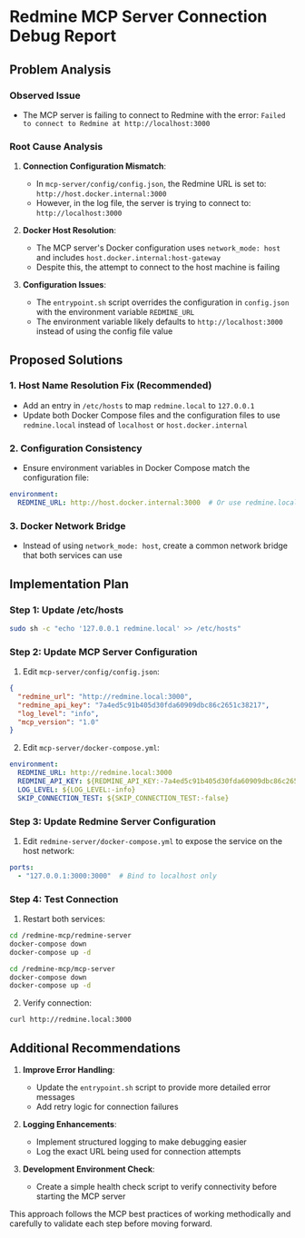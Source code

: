# Redmine MCP Server Connection Debug Report

## Problem Analysis

### Observed Issue
- The MCP server is failing to connect to Redmine with the error: `Failed to connect to Redmine at http://localhost:3000`

### Root Cause Analysis
1. **Connection Configuration Mismatch**:
   - In `mcp-server/config/config.json`, the Redmine URL is set to: `http://host.docker.internal:3000`
   - However, in the log file, the server is trying to connect to: `http://localhost:3000`
   
2. **Docker Host Resolution**:
   - The MCP server's Docker configuration uses `network_mode: host` and includes `host.docker.internal:host-gateway`
   - Despite this, the attempt to connect to the host machine is failing

3. **Configuration Issues**:
   - The `entrypoint.sh` script overrides the configuration in `config.json` with the environment variable `REDMINE_URL`
   - The environment variable likely defaults to `http://localhost:3000` instead of using the config file value

## Proposed Solutions

### 1. Host Name Resolution Fix (Recommended)
- Add an entry in `/etc/hosts` to map `redmine.local` to `127.0.0.1`
- Update both Docker Compose files and the configuration files to use `redmine.local` instead of `localhost` or `host.docker.internal`

### 2. Configuration Consistency
- Ensure environment variables in Docker Compose match the configuration file:
```yaml
environment:
  REDMINE_URL: http://host.docker.internal:3000  # Or use redmine.local
```

### 3. Docker Network Bridge
- Instead of using `network_mode: host`, create a common network bridge that both services can use

## Implementation Plan

### Step 1: Update /etc/hosts
```bash
sudo sh -c "echo '127.0.0.1 redmine.local' >> /etc/hosts"
```

### Step 2: Update MCP Server Configuration
1. Edit `mcp-server/config/config.json`:
```json
{
  "redmine_url": "http://redmine.local:3000",
  "redmine_api_key": "7a4ed5c91b405d30fda60909dbc86c2651c38217",
  "log_level": "info",
  "mcp_version": "1.0"
}
```

2. Edit `mcp-server/docker-compose.yml`:
```yaml
environment:
  REDMINE_URL: http://redmine.local:3000
  REDMINE_API_KEY: ${REDMINE_API_KEY:-7a4ed5c91b405d30fda60909dbc86c2651c38217}
  LOG_LEVEL: ${LOG_LEVEL:-info}
  SKIP_CONNECTION_TEST: ${SKIP_CONNECTION_TEST:-false}
```

### Step 3: Update Redmine Server Configuration
1. Edit `redmine-server/docker-compose.yml` to expose the service on the host network:
```yaml
ports:
  - "127.0.0.1:3000:3000"  # Bind to localhost only
```

### Step 4: Test Connection
1. Restart both services:
```bash
cd /redmine-mcp/redmine-server
docker-compose down
docker-compose up -d

cd /redmine-mcp/mcp-server
docker-compose down
docker-compose up -d
```

2. Verify connection:
```bash
curl http://redmine.local:3000
```

## Additional Recommendations

1. **Improve Error Handling**:
   - Update the `entrypoint.sh` script to provide more detailed error messages
   - Add retry logic for connection failures

2. **Logging Enhancements**:
   - Implement structured logging to make debugging easier
   - Log the exact URL being used for connection attempts

3. **Development Environment Check**:
   - Create a simple health check script to verify connectivity before starting the MCP server

This approach follows the MCP best practices of working methodically and carefully to validate each step before moving forward.
